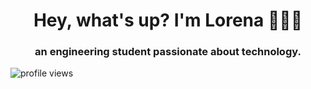 <h1 align="center"> Hey, what's up? I'm Lorena 👩🏾‍💻</h1>
<h3 align="center"> an engineering student passionate about technology.</h3>

<p align="left">
  <img src="https://komarev.com/ghpvc/?username=narelo&color=yellow" alt="profile views">
</p>




